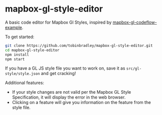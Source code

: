 # mapbox-gl-style-editor

A basic code editor for Mapbox Gl Styles, inspired by [mapbox-gl-codeflow-example](https://github.com/mapbox/mapbox-gl-codeflow-example).

To get started:

```bash
git clone https://github.com/tobinbradley/mapbox-gl-style-editor.git
cd mapbox-gl-style-editor
npm install
npm start
```

If you have a GL JS style file you want to work on, save it as `src/gl-style/style.json` and get cracking!

Additional features:

* If your style changes are not valid per the Mapbox GL Style Specification, it will display the error in the web browser.
* Clicking on a feature will give you information on the feature from the style file.
